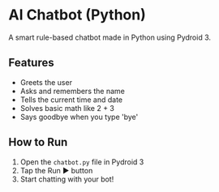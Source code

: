 # AI Chatbot (Python)

A smart rule-based chatbot made in Python using Pydroid 3.

## Features
- Greets the user
- Asks and remembers the name
- Tells the current time and date
- Solves basic math like 2 + 3
- Says goodbye when you type 'bye'

## How to Run
1. Open the `chatbot.py` file in Pydroid 3
2. Tap the Run ▶️ button
3. Start chatting with your bot!
